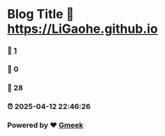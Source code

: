# Blog Title :link: https://LiGaohe.github.io 
### :page_facing_up: [1](https://LiGaohe.github.io/tag.html) 
### :speech_balloon: 0 
### :hibiscus: 28 
### :alarm_clock: 2025-04-12 22:46:26 
### Powered by :heart: [Gmeek](https://github.com/Meekdai/Gmeek)
